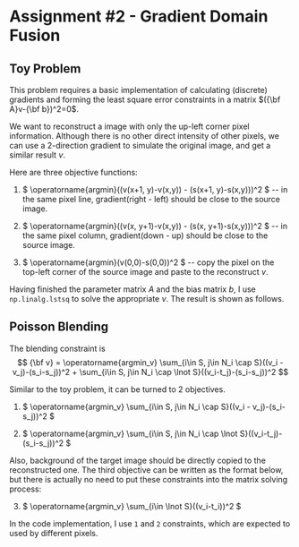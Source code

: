 # Assignment #2 - Gradient Domain Fusion

## Toy Problem

This problem requires a basic implementation of calculating (discrete) gradients and forming the least square error constraints in a matrix $({\bf A}v-{\bf b})^2=0$.

We want to reconstruct a image with only the up-left corner pixel information. Although there is no other direct intensity of other pixels, we can use a 2-direction gradient to simulate the original image, and get a similar result $v$.

Here are three objective functions:

1. $
    \operatorname{argmin}((v(x+1, y)-v(x,y)) - (s(x+1, y)-s(x,y)))^2
$ -- in the same pixel line, gradient(right - left) should be close to the source image.

2. $
    \operatorname{argmin}((v(x, y+1)-v(x,y)) - (s(x, y+1)-s(x,y)))^2
$ -- in the same pixel column, gradient(down - up) should be close to the source image.

3. $
    \operatorname{argmin}(v(0,0)-s(0,0))^2
$ -- copy the pixel on the top-left corner of the source image and paste to the reconstruct $v$.

Having finished the parameter matrix $A$ and the bias matrix $b$, I use ``np.linalg.lstsq`` to solve the appropriate $v$. The result is shown as follows.

## Poisson Blending
The blending constraint is 
$$
    {\bf v} = \operatorname{argmin_v} \sum_{i\in S, j\in N_i \cap S}((v_i - v_j)-(s_i-s_j))^2 + \sum_{i\in S, j\in N_i \cap \lnot S}((v_i-t_j)-(s_i-s_j))^2
$$

Similar to the toy problem, it can be turned to 2 objectives. 

1. $
    \operatorname{argmin_v} \sum_{i\in S, j\in N_i \cap S}((v_i - v_j)-(s_i-s_j))^2
$

2. $
    \operatorname{argmin_v} \sum_{i\in S, j\in N_i \cap \lnot S}((v_i-t_j)-(s_i-s_j))^2
$ 

Also, background of the target image should be directly copied to the reconstructed one. The third objective can be written as the format below, but there is actually no need to put these constraints into the matrix solving process:

3. $
    \operatorname{argmin_v} \sum_{i\in \lnot S}((v_i-t_i))^2
$ 

In the code implementation, I use ``1`` and ``2`` constraints, which are expected to used by different pixels.